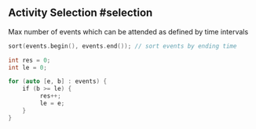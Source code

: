 ## Activity Selection #selection
Max number of events which can be attended as defined by time intervals
```cpp
sort(events.begin(), events.end()); // sort events by ending time

int res = 0;
int le = 0;

for (auto [e, b] : events) {
    if (b >= le) {
         res++;
         le = e;
    }  
}
```
